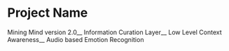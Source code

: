 # Project Name

Mining Mind version 2.0__
Information Curation Layer__
Low Level Context Awareness__
Audio based Emotion Recognition